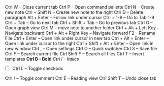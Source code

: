   
Ctrl W – Close current tab
Ctrl P – Open command pallette
Ctrl N – Create new note
Ctrl + Shift N – Create new note to the right
Ctrl D – Delete paragraph
Alt + Enter – Follow link under cursor
Ctrl + 1-9 – Go to Tab 1-9
Ctrl + Tab – Go to next tab
Ctrl + Shift + Tab – Go to previous tab
Ctrl G – Open graph view
Ctrl M – move note to another folder
Ctrl + Alt + Left Key – Navigate backward
Ctrl + Alt + Right Key – Navigate forward
F2 – Rename File
Ctrl + Enter – Open link under cursor in new tab
Ctrl + Alt + Enter – Open link under cursor to the right
Ctrl + Shift + Alt + Enter – Open link in new window
Ctrl , – Open settings
Ctrl O – Quick switcher
Ctrl S – Save file
Ctrl F – Search current file
Ctrl Shift F – Search all files
Ctrl T – Insert templates
**Ctrl B – Bold**
*Ctrl I – Italics*
- [ ] Ctrl L – Toggle checkbox

Ctrl / – Toggle comment
Ctrl E – Reading view
Ctrl Shift T – Undo close tab